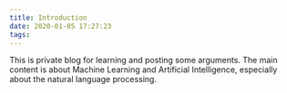 ```yaml
---
title: Introduction
date: 2020-01-05 17:27:23
tags:
---
```

This is private blog for learning and posting some arguments.
The main content is about Machine Learning and Artificial Intelligence, especially about the natural language processing.